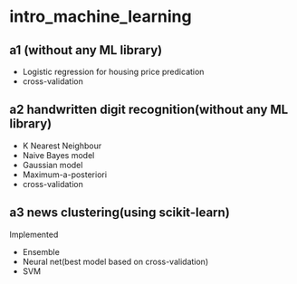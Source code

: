 # intro_machine_learning

## a1 (without any ML library)
* Logistic regression for housing price predication
* cross-validation


## a2 handwritten digit recognition(without any ML library)
* K Nearest Neighbour
* Naive Bayes model
* Gaussian model
* Maximum-a-posteriori
* cross-validation

## a3 news clustering(using scikit-learn)
Implemented
* Ensemble 
* Neural net(best model based on cross-validation)
* SVM
